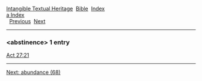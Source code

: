 [Intangible Textual Heritage](../../index)  [Bible](../index) 
[Index](index)   
[a Index](_a_)  
  [Previous](c00099)  [Next](c00101) 

------------------------------------------------------------------------

### &lt;abstinence&gt; 1 entry

[Act 27:21](../kjv/act027.htm#021)  

------------------------------------------------------------------------

[Next: abundance (68)](c00101)
